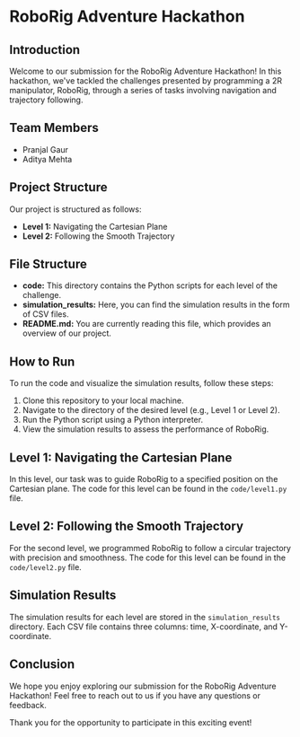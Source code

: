 # RoboRig Adventure Hackathon

## Introduction
Welcome to our submission for the RoboRig Adventure Hackathon! In this hackathon, we've tackled the challenges presented by programming a 2R manipulator, RoboRig, through a series of tasks involving navigation and trajectory following.

## Team Members
- Pranjal Gaur
- Aditya Mehta 

## Project Structure
Our project is structured as follows:
- **Level 1:** Navigating the Cartesian Plane
- **Level 2:** Following the Smooth Trajectory

## File Structure
- **code:** This directory contains the Python scripts for each level of the challenge.
- **simulation_results:** Here, you can find the simulation results in the form of CSV files.
- **README.md:** You are currently reading this file, which provides an overview of our project.

## How to Run
To run the code and visualize the simulation results, follow these steps:
1. Clone this repository to your local machine.
2. Navigate to the directory of the desired level (e.g., Level 1 or Level 2).
3. Run the Python script using a Python interpreter.
4. View the simulation results to assess the performance of RoboRig.

## Level 1: Navigating the Cartesian Plane
In this level, our task was to guide RoboRig to a specified position on the Cartesian plane. The code for this level can be found in the `code/level1.py` file.

## Level 2: Following the Smooth Trajectory
For the second level, we programmed RoboRig to follow a circular trajectory with precision and smoothness. The code for this level can be found in the `code/level2.py` file.

## Simulation Results
The simulation results for each level are stored in the `simulation_results` directory. Each CSV file contains three columns: time, X-coordinate, and Y-coordinate.

## Conclusion
We hope you enjoy exploring our submission for the RoboRig Adventure Hackathon! Feel free to reach out to us if you have any questions or feedback.

Thank you for the opportunity to participate in this exciting event!
